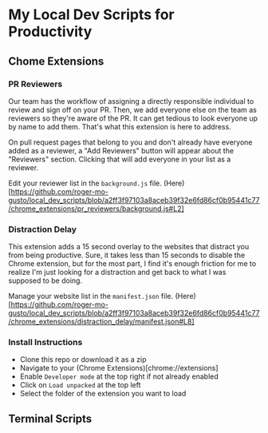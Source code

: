 # My Local Dev Scripts for Productivity

## Chome Extensions

### PR Reviewers
Our team has the workflow of assigning a directly responsible individual to review and sign off
on your PR. Then, we add everyone else on the team as reviewers so they're aware of the PR.
It can get tedious to look everyone up by name to add them. That's what this extension is here to address.

On pull request pages that belong to you and don't already have everyone added as a reviewer,
a "Add Reviewers" button will appear about the "Reviewers" section. Clicking that will add everyone
in your list as a reviewer.

Edit your reviewer list in the `background.js` file. (Here)[https://github.com/roger-mo-gusto/local_dev_scripts/blob/a2ff3f97103a8aceb39f32e6fd86cf0b95441c77/chrome_extensions/pr_reviewers/background.js#L2]

### Distraction Delay
This extension adds a 15 second overlay to the websites that distract you from being productive.
Sure, it takes less than 15 seconds to disable the Chrome extension, but for the most part, I find
it's enough friction for me to realize I'm just looking for a distraction and get back to what I
was supposed to be doing.

Manage your website list in the `manifest.json` file. (Here)[https://github.com/roger-mo-gusto/local_dev_scripts/blob/a2ff3f97103a8aceb39f32e6fd86cf0b95441c77/chrome_extensions/distraction_delay/manifest.json#L8]

### Install Instructions
- Clone this repo or download it as a zip
- Navigate to your (Chrome Extensions)[chrome://extensions]
- Enable `Developer mode` at the top right if not already enabled
- Click on `Load unpacked` at the top left
- Select the folder of the extension you want to load


## Terminal Scripts
